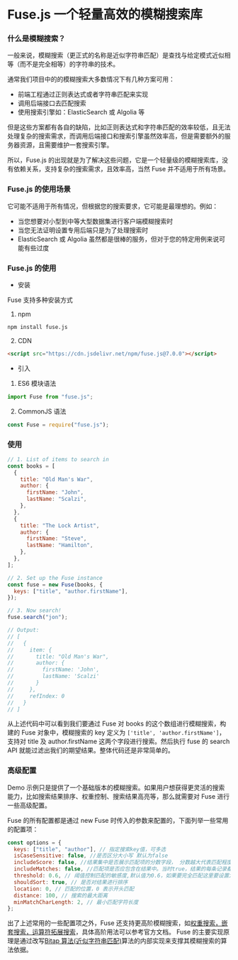 # Fuse.js 一个轻量高效的模糊搜索库

### 什么是模糊搜索？

一般来说，模糊搜索（更正式的名称是近似字符串匹配）是查找与给定模式近似相等（而不是完全相等）的字符串的技术。

通常我们项目中的的模糊搜索大多数情况下有几种方案可用：

- 前端工程通过正则表达式或者字符串匹配来实现
- 调用后端接口去匹配搜索
- 使用搜索引擎如：ElasticSearch 或 Algolia 等

但是这些方案都有各自的缺陷，比如正则表达式和字符串匹配的效率较低，且无法处理复杂的搜索需求，而调用后端接口和搜索引擎虽然效率高，但是需要额外的服务器资源，且需要维护一套搜索引擎。

所以，Fuse.js 的出现就是为了解决这些问题，它是一个轻量级的模糊搜索库，没有依赖关系，支持复杂的搜索需求，且效率高，当然 Fuse 并不适用于所有场景。

### Fuse.js 的使用场景

它可能不适用于所有情况，但根据您的搜索要求，它可能是最理想的。例如：

- 当您想要对小型到中等大型数据集进行客户端模糊搜索时
- 当您无法证明设置专用后端只是为了处理搜索时
- ElasticSearch 或 Algolia 虽然都是很棒的服务，但对于您的特定用例来说可能有些过度

### Fuse.js 的使用

- 安装

Fuse 支持多种安装方式

1. npm

```sh
npm install fuse.js
```

2. CDN

```html
<script src="https://cdn.jsdelivr.net/npm/fuse.js@7.0.0"></script>
```

- 引入

1. ES6 模块语法

```js
import Fuse from "fuse.js";
```

2. CommonJS 语法

```js
const Fuse = require("fuse.js");
```

### 使用

```js
// 1. List of items to search in
const books = [
  {
    title: "Old Man's War",
    author: {
      firstName: "John",
      lastName: "Scalzi",
    },
  },
  {
    title: "The Lock Artist",
    author: {
      firstName: "Steve",
      lastName: "Hamilton",
    },
  },
];

// 2. Set up the Fuse instance
const fuse = new Fuse(books, {
  keys: ["title", "author.firstName"],
});

// 3. Now search!
fuse.search("jon");

// Output:
// [
//   {
//     item: {
//       title: "Old Man's War",
//       author: {
//         firstName: 'John',
//         lastName: 'Scalzi'
//       }
//     },
//     refIndex: 0
//   }
// ]
```

从上述代码中可以看到我们要通过 Fuse 对 books 的这个数组进行模糊搜索，构建的 Fuse 对象中，模糊搜索的 key 定义为 `['title', 'author.firstName']`，支持对 title 及 author.firstName 这两个字段进行搜索。然后执行 fuse 的 search API 就能过滤出我们的期望结果。整体代码还是非常简单的。

### 高级配置

Demo 示例只是提供了一个基础版本的模糊搜索。如果用户想获得更灵活的搜索能力，比如搜索结果排序、权重控制、搜索结果高亮等，那么就需要对 Fuse 进行一些高级配置。

Fuse 的所有配置都是通过 new Fuse 时传入的参数来配置的，下面列举一些常用的配置项：

```js
const options = {
  keys: ["title", "author"], // 指定搜索key值，可多选
  isCaseSensitive: false, //是否区分大小写 默认为false
  includeScore: false, //结果集中是否展示匹配项的分数字段， 分数越大代表匹配程度越低，区间值为0-1,注意：当此项为true时，会返回完整的结果集，只不过每一项中携带了score分数字段
  includeMatches: false, //匹配项是否应包含在结果中。当时true，结果的每条记录都包含匹配项的索引。这个通常我们用来对搜索内容做高亮处理
  threshold: 0.6, // 阈值控制匹配的敏感度,默认值为0.6，如果要完全匹配这里要设置为0
  shouldSort: true, // 是否对结果进行排序
  location: 0, // 匹配的位置，0 表示开头匹配
  distance: 100, // 搜索的最大距离
  minMatchCharLength: 2, // 最小匹配字符长度
};
```

出了上述常用的一些配置项之外，Fuse 还支持更高阶模糊搜索，如[权重搜索，嵌套搜索，运算符拓展搜索](https://www.fusejs.io/examples.html#default-weight)，具体高阶用法可以参考官方文档。 Fuse 的主要实现原理是通过改写[Bitap 算法(近似字符串匹配)](https://en.wikipedia.org/wiki/Bitap_algorithm)算法的内部实现来支撑其模糊搜索的算法依据。
